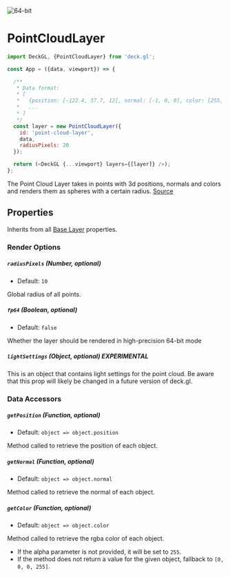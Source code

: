 <!-- INJECT:"PointCloudLayerDemo" -->

<p class="badges">
  <img src="https://img.shields.io/badge/64--bit-support-blue.svg?style=flat-square" alt="64-bit" />
</p>

# PointCloudLayer

```js
import DeckGL, {PointCloudLayer} from 'deck.gl';

const App = ({data, viewport}) => {

  /**
   * Data format:
   * [
   *   {position: [-122.4, 37.7, 12], normal: [-1, 0, 0], color: [255, 255, 0]},
   *   ...
   * ]
   */
  const layer = new PointCloudLayer({
    id: 'point-cloud-layer',
    data,
    radiusPixels: 20
  });

  return (<DeckGL {...viewport} layers={[layer]} />);
};
```

The Point Cloud Layer takes in points with 3d positions, normals and colors
and renders them as spheres with a certain radius.
[Source](https://github.com/uber/deck.gl/tree/master/src/layers/core/point-cloud-layer)

## Properties

Inherits from all [Base Layer](/docs/api-reference/base-layer.md) properties.

### Render Options

##### `radiusPixels` (Number, optional)

- Default: `10`

Global radius of all points.

##### `fp64` (Boolean, optional)

- Default: `false`

Whether the layer should be rendered in high-precision 64-bit mode
##### `lightSettings` (Object, optional) **EXPERIMENTAL**

This is an object that contains light settings for the point cloud.
Be aware that this prop will likely be changed in a future version of deck.gl.

### Data Accessors

##### `getPosition` (Function, optional)

- Default: `object => object.position`

Method called to retrieve the position of each object.

##### `getNormal` (Function, optional)

- Default: `object => object.normal`

Method called to retrieve the normal of each object.

##### `getColor` (Function, optional)

- Default: `object => object.color`

Method called to retrieve the rgba color of each object.
* If the alpha parameter is not provided, it will be set to `255`.
* If the method does not return a value for the given object, fallback to
`[0, 0, 0, 255]`.

